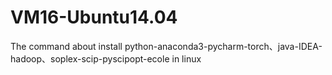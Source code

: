 # VM16-Ubuntu14.04
The command about install python-anaconda3-pycharm-torch、java-IDEA-hadoop、soplex-scip-pyscipopt-ecole in linux
